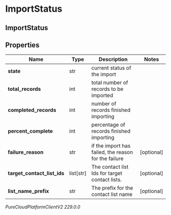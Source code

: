 # ImportStatus

## ImportStatus

## Properties

|Name | Type | Description | Notes|
|------------ | ------------- | ------------- | -------------|
| **state** | str | current status of the import | |
| **total_records** | int | total number of records to be imported | |
| **completed_records** | int | number of records finished importing | |
| **percent_complete** | int | percentage of records finished importing | |
| **failure_reason** | str | if the import has failed, the reason for the failure | [optional] |
| **target_contact_list_ids** | list[str] | The contact list Ids for target contact lists. | [optional] |
| **list_name_prefix** | str | The prefix for the contact list name | [optional] |



_PureCloudPlatformClientV2 229.0.0_
